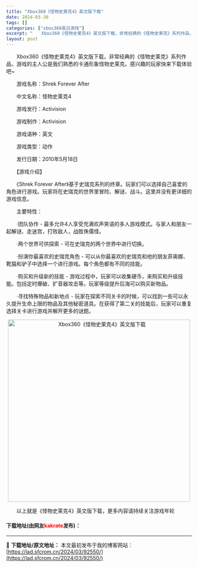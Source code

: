```yaml
---
title: "Xbox360《怪物史莱克4》英文版下载"
date: 2024-03-30
tags: []
categories: ["xbox360英日游戏"]
excerpt: "　　Xbox360《怪物史莱克4》英文版下载，非常经典的《怪物史莱克》系列作品，游戏的主人公是我们熟悉的卡通形象怪物史莱克。感兴趣的玩家快来下载体验吧~ 　　游戏名称：Shrek Forever After 　　中文名称：怪物史莱克4 　　游戏发行：Activision 　　游戏制作：Activis&hellip;"
layout: post
---
```


 <p>　　Xbox360《怪物史莱克4》英文版下载，非常经典的《怪物史莱克》系列作品，游戏的主人公是我们熟悉的卡通形象怪物史莱克。感兴趣的玩家快来下载体验吧~</p> <p>　　游戏名称：Shrek Forever After</p> <p>　　中文名称：怪物史莱克4</p> <p>　　游戏发行：Activision</p> <p>　　游戏制作：Activision</p> <p>　　游戏语种：英文</p> <p>　　游戏类型：动作</p> <p>　　发行日期：2010年5月18日</p> <p>　　【游戏介绍】</p> <p>　　《Shrek Forever After》基于史瑞克系列的终章。玩家们可以选择自己喜爱的角色进行游戏。玩家将在史瑞克的世界里冒险、解谜、战斗。这里并没有更详细的游戏信息。</p> <p>　　主要特性：</p> <p>　　&middot;团队协作 - 最多允许4人享受充满欢声笑语的多人游戏模式。与家人和朋友一起解谜、走迷宫，打败敌人，战胜侏儒怪。</p> <p>　　&middot;两个世界可供探索 - 可在史瑞克的两个世界中进行切换。</p> <p>　　&middot;扮演你最喜欢的史瑞克角色 - 可以从你最喜欢的史瑞克和他的朋友菲奥娜、靴猫和驴子中选择一个进行游戏。每个角色都有不同的技能。</p> <p>　　&middot;购买和升级新的技能 - 游戏过程中，玩家可以收集硬币，来购买和升级技能。包括定时爆破、扩音器攻击等。玩家等级提升后海可以购买新物品。</p> <p>　　&middot;寻找特殊物品和新地点 - 玩家在探索不同关卡的时候，可以找到一些可以永久提升生命上限的物品及其他秘密道具。在获得了第二关的技能后，玩家可以重复选择关卡进行游戏并解开更多的谜题。</p> <p align="center"><img align="" border="0" src="https://lad.sfcrom.cn/wp-content/uploads/2024/03/20240330_6607d3e347d99.jpg" width="494" alt="Xbox360《怪物史莱克4》英文版下载" /></p> <p>　　以上就是《怪物史莱克4》英文版下载，更多内容请持续关注游戏年轮</p> <p><h4>下载地址(由网友<font color="red">kakrate</font>发布)：</h4></p> 

---
📖 **下载地址/原文地址：** 本文最初发布于我的博客网站：[https://lad.sfcrom.cn/2024/03/92550/](https://lad.sfcrom.cn/2024/03/92550/)
